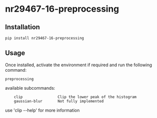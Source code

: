 # nr29467-16-preprocessing

## Installation
```
pip install nr29467-16-preprocessing
```

## Usage
Once installed, activate the environment if required and run the following command:

```
preprocessing
```

available subcommands:
```
    clip                Clip the lower peak of the histogram
    gaussian-blur       Not fully implemented
```
use 'clip --help' for more information

